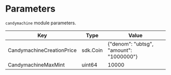 # Parameters

`candymachine` module parameters.

| Key                       | Type     | Value                                   |
| ------------------------- | -------- | --------------------------------------- |
| CandymachineCreationPrice | sdk.Coin | {"denom": "ubtsg", "amount": "1000000"} |
| CandymachineMaxMint       | uint64   | 10000                                   |
